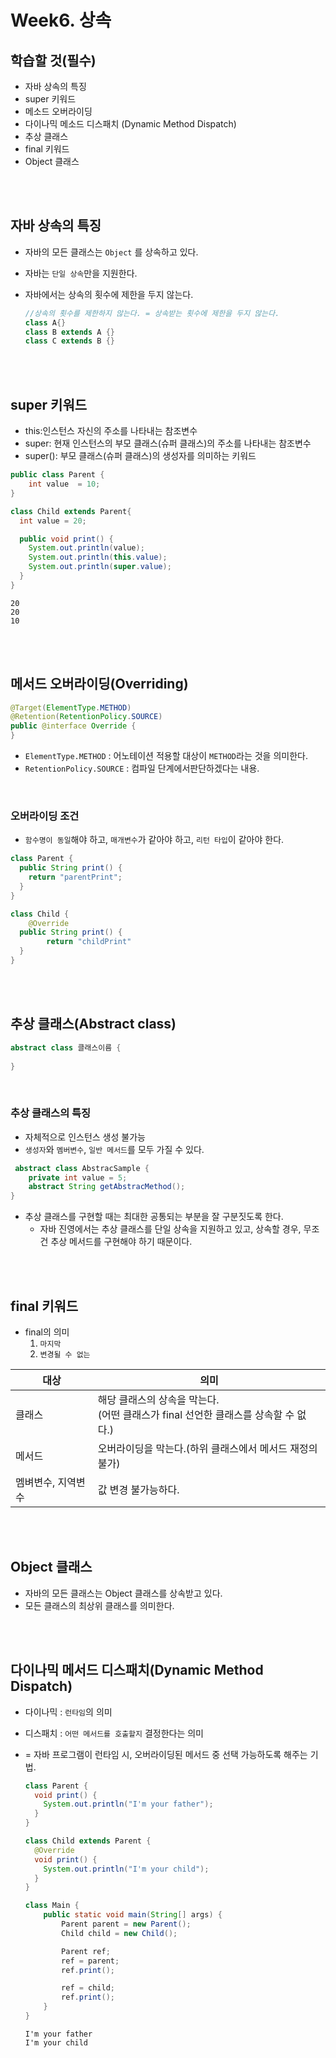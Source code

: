 # Week6. 상속

## 학습할 것(필수) 

- 자바 상속의 특징
- super 키워드
- 메소드 오버라이딩
- 다이나믹 메소드 디스패치 (Dynamic Method Dispatch)
- 추상 클래스
- final 키워드
- Object 클래스

<br><br>

## 자바 상속의 특징

- 자바의 모든 클래스는 `Object` 를 상속하고 있다. 

- 자바는 `단일 상속`만을 지원한다.

- 자바에서는 상속의 횟수에 제한을 두지 않는다.

  ```java
  //상속의 횟수를 제한하지 않는다. = 상속받는 횟수에 제한을 두지 않는다.
  class A{}
  class B extends A {}
  class C extends B {}
  ```



<br><br>

## super 키워드

- this:인스턴스 자신의 주소를 나타내는 참조변수
- super: 현재 인스턴스의 부모 클래스(슈퍼 클래스)의 주소를 나타내는 참조변수
- super():  부모 클래스(슈퍼 클래스)의 생성자를 의미하는 키워드

```java
public class Parent {
    int value  = 10;
}
```



```java
class Child extends Parent{
  int value = 20;

  public void print() {
    System.out.println(value);
    System.out.println(this.value);
    System.out.println(super.value);
  }
}
```

```
20
20
10
```

<br><br>

## 메서드 오버라이딩(Overriding)

```java
@Target(ElementType.METHOD)
@Retention(RetentionPolicy.SOURCE)
public @interface Override {
}
```

- `ElementType.METHOD` : 어노테이션 적용할 대상이 `METHOD`라는 것을 의미한다.
- `RetentionPolicy.SOURCE` : 컴파일 단계에서판단하겠다는 내용.

<br>

### 오버라이딩 조건

- `함수명이 동일`해야 하고, `매개변수`가 같아야 하고, `리턴 타입`이 같아야 한다.

```java
class Parent {
  public String print() {
  	return "parentPrint";
  }
}

```

```java
class Child {
	@Override
  public String print() {
 		return "childPrint"   
  }
}
```

<br><br>



## 추상 클래스(Abstract class)

```java
abstract class 클래스이름 {
  
}
```

<br>

### 추상 클래스의 특징

- 자체적으로 인스턴스 생성 불가능
- `생성자`와 `멤버변수`, `일반 메서드`를 모두 가질 수  있다.

```java
 abstract class AbstracSample {
    private int value = 5;
    abstract String getAbstracMethod();
}
```

- 추상 클래스를 구현할 때는 최대한 공통되는 부분을 잘 구분짓도록 한다.
  - 자바 진영에서는 추상 클래스를 단일 상속을 지원하고 있고, 상속할 경우, 무조건 추상 메서드를 구현해야 하기 때문이다.

<br><br>

## final 키워드

- final의 의미
  1. `마지막` 
  2. `변경될 수 없는`

| 대상               | 의미                                                         |
| ------------------ | ------------------------------------------------------------ |
| 클래스             | 해당 클래스의 상속을 막는다.<br>(어떤 클래스가 final 선언한 클래스를 상속할 수 없다.) |
| 메서드             | 오버라이딩을 막는다.(하위 클래스에서 메서드 재정의 불가)     |
| 멤벼변수, 지역변수 | 값 변경 불가능하다.                                          |

<br><br>

## Object 클래스

- 자바의 모든 클래스는 Object 클래스를 상속받고 있다.
-  모든 클래스의 최상위 클래스를 의미한다.

<br><br>

## 다이나믹 메서드 디스패치(Dynamic Method Dispatch)

- 다이나믹 : `런타임`의 의미

- 디스패치 : `어떤 메서드를 호출할지` 결정한다는 의미

- = 자바 프로그램이 런타임 시, 오버라이딩된 메서드 중 선택 가능하도록 해주는 기법.

  ```java
  class Parent {
    void print() {
      System.out.println("I'm your father");
    }
  }
  
  class Child extends Parent {
  	@Override
    void print() {
      System.out.println("I'm your child");
    }
  }
  
  class Main {
      public static void main(String[] args) {
          Parent parent = new Parent();
          Child child = new Child();
  
          Parent ref;
          ref = parent;
          ref.print();
  
          ref = child;
          ref.print();
      }
  }
  ```

  ````
  I'm your father
  I'm your child
  ````

  
